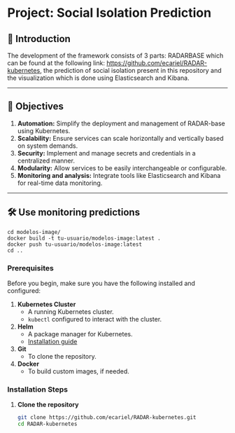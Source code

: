# Project: **Social Isolation Prediction**

## 📘 Introduction

The development of the framework consists of 3 parts: RADARBASE which can be found at the following link: https://github.com/ecariel/RADAR-kubernetes, the prediction of social isolation present in this repository and the visualization which is done using Elasticsearch and Kibana.

---

## 🎯 Objectives

1. **Automation:** Simplify the deployment and management of RADAR-base using Kubernetes.
2. **Scalability:** Ensure services can scale horizontally and vertically based on system demands.
3. **Security:** Implement and manage secrets and credentials in a centralized manner.
4. **Modularity:** Allow services to be easily interchangeable or configurable.
5. **Monitoring and analysis:** Integrate tools like Elasticsearch and Kibana for real-time data monitoring.

---

## 🛠️ Use monitoring predictions

   ```shell
   cd modelos-image/
   docker build -t tu-usuario/modelos-image:latest .
   docker push tu-usuario/modelos-image:latest
   cd ..
   ```

### **Prerequisites**

Before you begin, make sure you have the following installed and configured:

1. **Kubernetes Cluster**
   - A running Kubernetes cluster.
   - `kubectl` configured to interact with the cluster.
2. **Helm**
   - A package manager for Kubernetes.
   - [Installation guide](https://helm.sh/docs/intro/install/)
3. **Git**
   - To clone the repository.
4. **Docker**
   - To build custom images, if needed.

### **Installation Steps**

1. **Clone the repository**
   ```bash
   git clone https://github.com/ecariel/RADAR-kubernetes.git
   cd RADAR-kubernetes
